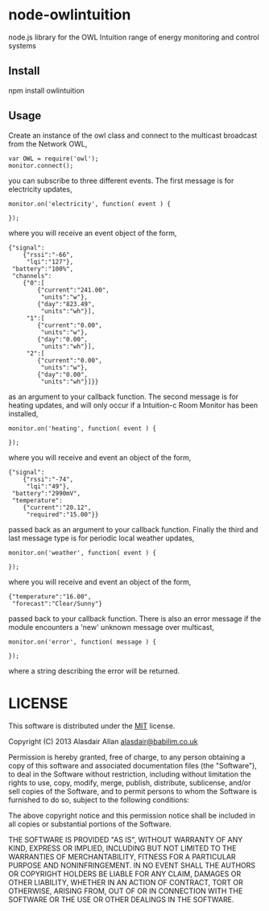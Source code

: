 node-owlintuition
=================

node.js library for the OWL Intuition range of energy monitoring and control systems

Install
-------

npm install owlintuition

Usage
-----

Create an instance of the owl class and connect to the multicast broadcast from the Network OWL,

    var OWL = require('owl');
	monitor.connect();

you can subscribe to three different events. The first message is for electricity updates,
	
	monitor.on('electricity', function( event ) {

	});
	
where you will receive an event object of the form,
	
	{"signal":
	    {"rssi":"-66",
	     "lqi":"127"},
	 "battery":"100%",
	 "channels":
	    {"0":[
	        {"current":"241.00",
	         "units":"w"},
	        {"day":"823.49",
	         "units":"wh"}],
	     "1":[
	        {"current":"0.00",
	         "units":"w"},
	        {"day":"0.00",
	         "units":"wh"}],
	     "2":[
	        {"current":"0.00",
	         "units":"w"},
	        {"day":"0.00",
	         "units":"wh"}]}}	

as an argument to your callback function. The second message is for heating updates, and will only occur if a Intuition-c Room Monitor has been installed,	

	monitor.on('heating', function( event ) {
		
	});

where you will receive and event an object of the form, 
	
	{"signal":
	    {"rssi":"-74",
	     "lqi":"49"},
	 "battery":"2990mV",
	 "temperature":
	    {"current":"20.12",
	     "required":"15.00"}}
	
passed back as an argument to your callback function. Finally the third and last message type is for periodic local weather updates,

	monitor.on('weather', function( event ) {
		
	});
	
where you will receive and event an object of the form,

	{"temperature":"16.00",
	 "forecast":"Clear/Sunny"}
	
passed back to your callback function. There is also an error message if the module encounters a 'new' unknown message over multicast,

	monitor.on('error', function( message ) {
	
	});	
	
where a string describing the error will be returned.

# LICENSE

This software is distributed under the [MIT](http://en.wikipedia.org/wiki/MIT_License) license.

Copyright (C) 2013 Alasdair Allan <alasdair@babilim.co.uk>

Permission is hereby granted, free of charge, to any person obtaining a copy of this software and associated documentation files (the "Software"), to deal in the Software without restriction, including without limitation the rights to use, copy, modify, merge, publish, distribute, sublicense, and/or sell copies of the Software, and to permit persons to whom the Software is furnished to do so, subject to the following conditions:

The above copyright notice and this permission notice shall be included in all copies or substantial portions of the Software.

THE SOFTWARE IS PROVIDED "AS IS", WITHOUT WARRANTY OF ANY KIND, EXPRESS OR IMPLIED, INCLUDING BUT NOT LIMITED TO THE WARRANTIES OF MERCHANTABILITY, FITNESS FOR A PARTICULAR PURPOSE AND NONINFRINGEMENT. IN NO EVENT SHALL THE AUTHORS OR COPYRIGHT HOLDERS BE LIABLE FOR ANY CLAIM, DAMAGES OR OTHER LIABILITY, WHETHER IN AN ACTION OF CONTRACT, TORT OR OTHERWISE, ARISING FROM, OUT OF OR IN CONNECTION WITH THE SOFTWARE OR THE USE OR OTHER DEALINGS IN THE SOFTWARE.
